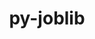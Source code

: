 ---
title: "py-joblib"
layout: cache
categories: [package, develop-2023-09-03]
meta: {"versions": ["1.2.0"], "compilers": ["apple-clang@=14.0.0", "gcc@=11.1.0", "gcc@=11.3.0"], "oss": ["ubuntu20.04", "ubuntu22.04", "ventura"], "platforms": ["darwin", "linux"], "targets": ["aarch64", "ppc64le", "x86_64_v3"], "stacks": ["e4s", "e4s-power", "ml-darwin-aarch64-mps", "ml-linux-x86_64-cpu", "ml-linux-x86_64-cuda", "ml-linux-x86_64-rocm", "root"], "num_specs": 6, "num_specs_by_stack": {"ml-darwin-aarch64-mps": 2, "root": 6, "e4s-power": 1, "e4s": 1, "ml-linux-x86_64-cuda": 2, "ml-linux-x86_64-cpu": 2, "ml-linux-x86_64-rocm": 1}}
spec_details: [{"hash": "gqvczy7ox2volm45htax5473uydgohlj", "compiler": "apple-clang@=14.0.0", "versions": ["1.2.0"], "os": "ventura", "platform": "darwin", "target": "aarch64", "variants": ["build_system=python_pip"], "stacks": ["ml-darwin-aarch64-mps", "root"], "size": "-", "tarball": "https://binaries.spack.io/releases/develop-2023-09-03/build_cache/darwin-ventura-aarch64/apple-clang-14.0.0/py-joblib-1.2.0/darwin-ventura-aarch64-apple-clang-14.0.0-py-joblib-1.2.0-gqvczy7ox2volm45htax5473uydgohlj.spack"}, {"hash": "vwbbg2jtcxoit4rtnoai5fk76inugf6y", "compiler": "apple-clang@=14.0.0", "versions": ["1.2.0"], "os": "ventura", "platform": "darwin", "target": "aarch64", "variants": ["build_system=python_pip"], "stacks": ["ml-darwin-aarch64-mps", "root"], "size": "-", "tarball": "https://binaries.spack.io/releases/develop-2023-09-03/build_cache/darwin-ventura-aarch64/apple-clang-14.0.0/py-joblib-1.2.0/darwin-ventura-aarch64-apple-clang-14.0.0-py-joblib-1.2.0-vwbbg2jtcxoit4rtnoai5fk76inugf6y.spack"}, {"hash": "iif4iqaos6rw6zxubyl5dr3ynave5dow", "compiler": "gcc@=11.1.0", "versions": ["1.2.0"], "os": "ubuntu20.04", "platform": "linux", "target": "ppc64le", "variants": ["build_system=python_pip"], "stacks": ["e4s-power", "root"], "size": "-", "tarball": "https://binaries.spack.io/releases/develop-2023-09-03/build_cache/linux-ubuntu20.04-ppc64le/gcc-11.1.0/py-joblib-1.2.0/linux-ubuntu20.04-ppc64le-gcc-11.1.0-py-joblib-1.2.0-iif4iqaos6rw6zxubyl5dr3ynave5dow.spack"}, {"hash": "5wa2fklyin7mun2dmkf2gaqmo5yciy57", "compiler": "gcc@=11.1.0", "versions": ["1.2.0"], "os": "ubuntu20.04", "platform": "linux", "target": "x86_64_v3", "variants": ["build_system=python_pip"], "stacks": ["root", "e4s"], "size": "-", "tarball": "https://binaries.spack.io/releases/develop-2023-09-03/build_cache/linux-ubuntu20.04-x86_64_v3/gcc-11.1.0/py-joblib-1.2.0/linux-ubuntu20.04-x86_64_v3-gcc-11.1.0-py-joblib-1.2.0-5wa2fklyin7mun2dmkf2gaqmo5yciy57.spack"}, {"hash": "zjrcov3ulucqiarwkizudkdxseclmlhz", "compiler": "gcc@=11.3.0", "versions": ["1.2.0"], "os": "ubuntu22.04", "platform": "linux", "target": "x86_64_v3", "variants": ["build_system=python_pip"], "stacks": ["ml-linux-x86_64-cuda", "ml-linux-x86_64-cpu", "root"], "size": "-", "tarball": "https://binaries.spack.io/releases/develop-2023-09-03/build_cache/linux-ubuntu22.04-x86_64_v3/gcc-11.3.0/py-joblib-1.2.0/linux-ubuntu22.04-x86_64_v3-gcc-11.3.0-py-joblib-1.2.0-zjrcov3ulucqiarwkizudkdxseclmlhz.spack"}, {"hash": "y7hlanhbrajwrnmwliyf3u3dfaj3kydc", "compiler": "gcc@=11.3.0", "versions": ["1.2.0"], "os": "ubuntu22.04", "platform": "linux", "target": "x86_64_v3", "variants": ["build_system=python_pip"], "stacks": ["ml-linux-x86_64-cuda", "ml-linux-x86_64-rocm", "ml-linux-x86_64-cpu", "root"], "size": "-", "tarball": "https://binaries.spack.io/releases/develop-2023-09-03/build_cache/linux-ubuntu22.04-x86_64_v3/gcc-11.3.0/py-joblib-1.2.0/linux-ubuntu22.04-x86_64_v3-gcc-11.3.0-py-joblib-1.2.0-y7hlanhbrajwrnmwliyf3u3dfaj3kydc.spack"}]
---